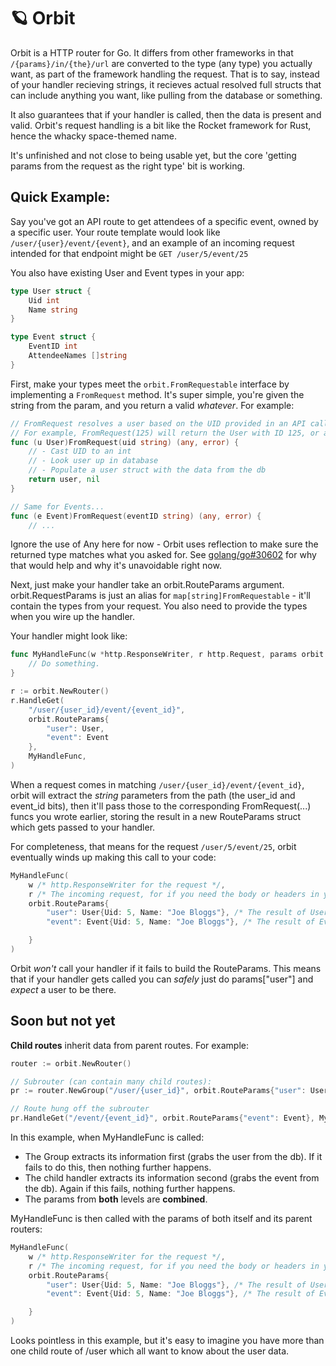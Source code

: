 # 🪐 Orbit

Orbit is a HTTP router for Go. It differs from other frameworks in that `/{params}/in/{the}/url` are converted to the type (any type) you actually want, as part of the framework handling the request. That is to say, instead of your handler recieving strings, it recieves
actual resolved full structs that can include anything you want, like pulling from the database or something.

It also guarantees that if your handler is called, then the data is present and valid. Orbit's request handling is a bit like the Rocket framework for Rust, hence the whacky space-themed name.

It's unfinished and not close to being usable yet, but the core 'getting params from the request as the right type' bit is working.

## Quick Example:

Say you've got an API route to get attendees of a specific event, owned by a specific user.
Your route template would look like `/user/{user}/event/{event}`, and an example of an
incoming request intended for that endpoint might be `GET /user/5/event/25`

You also have existing User and Event types in your app:

```go
type User struct {
    Uid int
    Name string
}

type Event struct {
    EventID int
    AttendeeNames []string
}
```

First, make your types meet the `orbit.FromRequestable` interface by implementing a `FromRequest` method. It's super simple, you're given the string from the param, and you return a valid _whatever_. For example:

```go
// FromRequest resolves a user based on the UID provided in an API call.
// For example, FromRequest(125) will return the User with ID 125, or an error.
func (u User)FromRequest(uid string) (any, error) {
    // - Cast UID to an int
    // - Look user up in database
    // - Populate a user struct with the data from the db
    return user, nil
}

// Same for Events...
func (e Event)FromRequest(eventID string) (any, error) {
    // ...
```

Ignore the use of Any here for now - Orbit uses reflection to make sure the returned type matches what you asked for.
See [golang/go#30602](https://github.com/golang/go/issues/30602) for why that would help and why it's unavoidable right now.

Next, just make your handler take an orbit.RouteParams argument. orbit.RequestParams is just an alias for `map[string]FromRequestable` - it'll contain the types from your request. You also need to provide the types when you wire up the handler.

Your handler might look like:

```go
func MyHandleFunc(w *http.ResponseWriter, r http.Request, params orbit.RouteParams) {
    // Do something.
}

r := orbit.NewRouter()
r.HandleGet(
    "/user/{user_id}/event/{event_id}",
    orbit.RouteParams{
        "user": User,
        "event": Event
    },
    MyHandleFunc,
)

```

When a request comes in matching `/user/{user_id}/event/{event_id}`, orbit will extract the _string_ parameters
from the path (the user_id and event_id bits), then it'll pass those to the corresponding FromRequest(...) funcs
you wrote earlier, storing the result in a new RouteParams struct which gets passed to your handler.

For completeness, that means for the request `/user/5/event/25`, orbit eventually winds up making this call to your code:

```go
MyHandleFunc(
    w /* http.ResponseWriter for the request */,
    r /* The incoming request, for if you need the body or headers in your handler */.
    orbit.RouteParams{
        "user": User{Uid: 5, Name: "Joe Bloggs"}, /* The result of User.FromRequest("5") */
        "event": Event{Uid: 5, Name: "Joe Bloggs"}, /* The result of Event.FromRequest("25") */

    }
)
```

Orbit _won't_ call your handler if it fails to build the RouteParams.
This means that if your handler gets called you can _safely_ just do params["user"] and _expect_ a user to be there.

## Soon but not yet

**Child routes** inherit data from parent routes. For example:

```go
router := orbit.NewRouter()

// Subrouter (can contain many child routes):
pr := router.NewGroup("/user/{user_id}", orbit.RouteParams{"user": User{}})

// Route hung off the subrouter
pr.HandleGet("/event/{event_id}", orbit.RouteParams{"event": Event}, MyHandleFunc)
```

In this example, when MyHandleFunc is called:

- The Group extracts its information first (grabs the user from the db).
  If it fails to do this, then nothing further happens.
- The child handler extracts its information second (grabs the event from the db).
  Again if this fails, nothing further happens.
- The params from **both** levels are **combined**.

MyHandleFunc is then called with the params of both itself and its parent routers:

```go
MyHandleFunc(
    w /* http.ResponseWriter for the request */,
    r /* The incoming request, for if you need the body or headers in your handler */.
    orbit.RouteParams{
        "user": User{Uid: 5, Name: "Joe Bloggs"}, /* The result of User.FromRequest("5") */
        "event": Event{Uid: 5, Name: "Joe Bloggs"}, /* The result of Event.FromRequest("25") */

    }
)
```

Looks pointless in this example, but it's easy to imagine you have more than one child route of /user which
all want to know about the user data.
